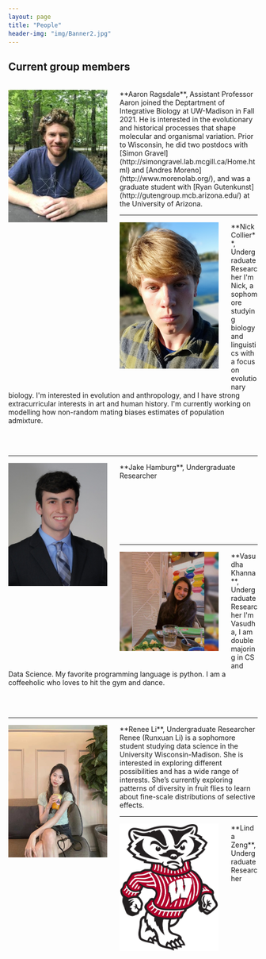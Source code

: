 ```yaml
---
layout: page
title: "People"
header-img: "img/Banner2.jpg"
---
```


## Current group members

<br>

<div style="float: left; padding-right: 25px; padding-bottom: 25px">
	<a href="http://apragsdale.github.io/img/aaron-ragsdale.jpg"><img src="/img/aaron-ragsdale.jpg" width="200" alt="Aaron Ragsdale" onclick="_gaq.push(['_trackEvent', 'IMGs', 'Image', 'Ironman']);" /></a>
</div>
**Aaron Ragsdale**, Assistant Professor  
Aaron joined the Deptartment of Integrative Biology at UW-Madison in Fall 2021.
He is interested in the evolutionary and historical processes that shape
molecular and organismal variation. Prior to Wisconsin, he did two postdocs
with [Simon Gravel](http://simongravel.lab.mcgill.ca/Home.html) and [Andres
Moreno](http://www.morenolab.org/), and was a graduate student with [Ryan
Gutenkunst](http://gutengroup.mcb.arizona.edu/) at the University of Arizona.

<br>

---

<div style="float: left; padding-right:25px; padding-bottom: 25px">
    <a href="httep://apragsdale.github.io/img/nick-collier.jpg"><img src="/img/nick-collier.jpg" width="200" alt="Nick Collier" onclick="_gaq.push(['_trackEvent', 'IMGs', 'Image', 'Ironman']);" /></a>
</div>
**Nick Collier**, Undergraduate Researcher  
I'm Nick, a sophomore studying biology and linguistics with a focus on
evolutionary biology. I'm interested in evolution and anthropology, and I have
strong extracurricular interests in art and human history. I'm currently
working on modelling how non-random mating biases estimates of population
admixture.

<br> <br>

---

<div style="float: left; padding-right:25px; padding-bottom: 25px">
    <a href="httep://apragsdale.github.io/img/jake-hamburg.jpg"><img src="/img/jake-hamburg.jpg" width="200" alt="Jake Hamburg" onclick="_gaq.push(['_trackEvent', 'IMGs', 'Image', 'Ironman']);" /></a>
</div>
**Jake Hamburg**, Undergraduate Researcher  

<br> <br> <br> <br> <br> <br> 

---

<div style="float: left; padding-right:25px; padding-bottom: 25px">
    <a href="httep://apragsdale.github.io/img/vasudha-khanna.jpg"><img src="/img/vasudha-khanna.jpg" width="200" alt="Vasudha Khanna" onclick="_gaq.push(['_trackEvent', 'IMGs', 'Image', 'Ironman']);" /></a>
</div>
**Vasudha Khanna**, Undergraduate Researcher  
I'm Vasudha, I am double majoring in CS and Data Science. My favorite programming
language is python. I am a coffeeholic who loves to hit the gym and dance.

<br> <br>

---

<div style="float: left; padding-right:25px; padding-bottom: 25px">
    <a href="httep://apragsdale.github.io/img/renee-li.jpg"><img src="/img/renee-li.jpg" width="200" alt="Renee Li" onclick="_gaq.push(['_trackEvent', 'IMGs', 'Image', 'Ironman']);" /></a>
</div>
**Renee Li**, Undergraduate Researcher  
Renee (Runxuan Li) is a sophomore student studying data science in the
University Wisconsin-Madison. She is interested in exploring different
possibilities and has a wide range of interests. She’s currently exploring
patterns of diversity in fruit flies to learn about fine-scale distributions of
selective effects.

<br>

---

<div style="float: left; padding-right:25px; padding-bottom: 25px">
    <a href="httep://apragsdale.github.io/img/bucky-badger.svg"><img src="/img/bucky-badger.svg" width="200" alt="Linda Zeng" onclick="_gaq.push(['_trackEvent', 'IMGs', 'Image', 'Ironman']);" /></a>
</div>
**Linda Zeng**, Undergraduate Researcher  

<br> <br> <br> <br> <br> <br> <br>
